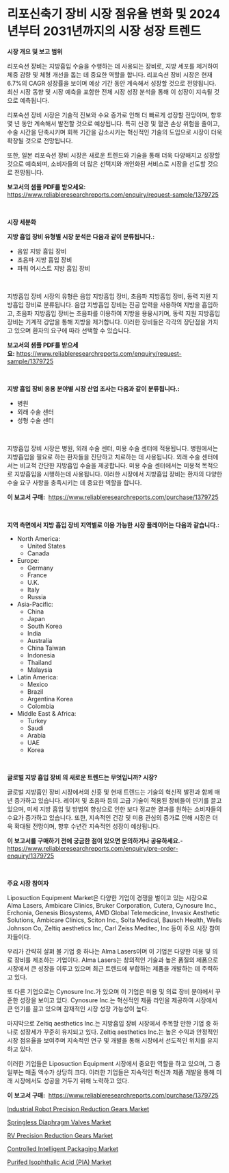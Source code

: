 <p><h1>리포신축기 장비 시장 점유율 변화 및 2024년부터 2031년까지의 시장 성장 트렌드</h1></p><p><strong>시장 개요 및 보고 범위</strong></p>
<p><p>리포숙션 장비는 지방흡입 수술을 수행하는 데 사용되는 장비로, 지방 세포를 제거하여 체중 감량 및 체형 개선을 돕는 데 중요한 역할을 합니다. 리포숙션 장비 시장은 현재 6.7%의 CAGR 성장률을 보이며 예상 기간 동안 계속해서 성장할 것으로 전망됩니다. 최신 시장 동향 및 시장 예측을 포함한 전체 시장 성장 분석을 통해 이 성장이 지속될 것으로 예측됩니다.</p><p>리포숙션 장비 시장은 기술적 진보와 수요 증가로 인해 더 빠르게 성장할 전망이며, 향후 몇 년 동안 계속해서 발전할 것으로 예상됩니다. 특히 신경 및 혈관 손상 위험을 줄이고, 수술 시간을 단축시키며 회복 기간을 감소시키는 혁신적인 기술의 도입으로 시장이 더욱 확장될 것으로 전망됩니다.</p><p>또한, 일본 리포숙션 장비 시장은 새로운 트렌드와 기술을 통해 더욱 다양해지고 성장할 것으로 예측되며, 소비자들의 더 많은 선택지와 개인화된 서비스로 시장을 선도할 것으로 전망됩니다.</p></p>
<p><strong>보고서의 샘플 PDF를 받으세요:</strong> <a href="https://www.reliableresearchreports.com/enquiry/request-sample/1379725">https://www.reliableresearchreports.com/enquiry/request-sample/1379725</a></p>
<p>&nbsp;</p>
<p><strong>시장 세분화</strong></p>
<p><strong>지방 흡입 장비 유형별 시장 분석은 다음과 같이 분류됩니다.:</strong></p>
<p><ul><li>음압 지방 흡입 장비</li><li>초음파 지방 흡입 장비</li><li>파워 어시스트 지방 흡입 장비</li></ul></p>
<p>&nbsp;</p>
<p><p>지방흡입 장비 시장의 유형은 음압 지방흡입 장비, 초음파 지방흡입 장비, 동력 지원 지방흡입 장비로 분류됩니다. 음압 지방흡입 장비는 진공 압력을 사용하여 지방을 흡입하고, 초음파 지방흡입 장비는 초음파를 이용하여 지방을 용융시키며, 동력 지원 지방흡입 장비는 기계적 강압을 통해 지방을 제거합니다. 이러한 장비들은 각각의 장단점을 가지고 있으며 환자의 요구에 따라 선택할 수 있습니다.</p></p>
<p><strong>보고서의 샘플 PDF를 받으세요:</strong>&nbsp;<a href="https://www.reliableresearchreports.com/enquiry/request-sample/1379725">https://www.reliableresearchreports.com/enquiry/request-sample/1379725</a></p>
<p>&nbsp;</p>
<p><strong> 지방 흡입 장비 응용 분야별 시장 산업 조사는 다음과 같이 분류됩니다.:</strong></p>
<p><ul><li>병원</li><li>외래 수술 센터</li><li>성형 수술 센터</li></ul></p>
<p>&nbsp;</p>
<p><p>지방흡입 장비 시장은 병원, 외래 수술 센터, 미용 수술 센터에 적용됩니다. 병원에서는 지방흡입을 필요로 하는 환자들을 진단하고 치료하는 데 사용됩니다. 외래 수술 센터에서는 비교적 간단한 지방흡입 수술을 제공합니다. 미용 수술 센터에서는 미용적 목적으로 지방흡입을 시행하는데 사용됩니다. 이러한 시장에서 지방흡입 장비는 환자의 다양한 수술 요구 사항을 충족시키는 데 중요한 역할을 합니다.</p></p>
<p><strong>이 보고서 구매:</strong>&nbsp; <a href="https://www.reliableresearchreports.com/purchase/1379725">https://www.reliableresearchreports.com/purchase/1379725</a></p>
<p>&nbsp;</p>
<p><strong>지역 측면에서 지방 흡입 장비 지역별로 이용 가능한 시장 플레이어는 다음과 같습니다.:</strong></p>
<p><ul>
    <li>
        North America:
        <ul>
            <li>United States</li>
            <li>Canada</li>
        </ul>
    </li>
    <li>
        Europe:
        <ul>
            <li>Germany</li>
            <li>France</li>
            <li>U.K.</li>
            <li>Italy</li>
            <li>Russia</li>
        </ul>
    </li>
    <li>
        Asia-Pacific:
        <ul>
            <li>China</li>
            <li>Japan</li>
            <li>South Korea</li>
            <li>India</li>
            <li>Australia</li>
            <li>China Taiwan</li>
            <li>Indonesia</li>
            <li>Thailand</li>
            <li>Malaysia</li>
        </ul>
    </li>
    <li>
        Latin America:
        <ul>
            <li>Mexico</li>
            <li>Brazil</li>
            <li>Argentina Korea</li>
            <li>Colombia</li>
        </ul>
    </li>
    <li>
        Middle East & Africa:
        <ul>
            <li>Turkey</li>
            <li>Saudi</li>
            <li>Arabia</li>
            <li>UAE</li>
            <li>Korea</li>
        </ul>
    </li>
    </ul></p>
<p>&nbsp;</p>
<p><strong>글로벌 지방 흡입 장비 의 새로운 트렌드는 무엇입니까? 시장?</strong></p>
<p><p>글로벌 지방흡인 장비 시장에서의 신흥 및 현재 트렌드는 기술의 혁신적 발전과 함께 매년 증가하고 있습니다. 레이저 및 초음파 등의 고급 기술이 적용된 장비들이 인기를 끌고 있으며, 미세 지방 흡입 및 방법의 향상으로 인한 보다 정교한 결과를 원하는 소비자들의 수요가 증가하고 있습니다. 또한, 지속적인 건강 및 미용 관심의 증가로 인해 시장은 더욱 확대될 전망이며, 향후 수년간 지속적인 성장이 예상됩니다.</p></p>
<p><strong>이 보고서를 구매하기 전에 궁금한 점이 있으면 문의하거나 공유하세요.</strong>- <a href="https://www.reliableresearchreports.com/enquiry/pre-order-enquiry/1379725">https://www.reliableresearchreports.com/enquiry/pre-order-enquiry/1379725</a></p>
<p>&nbsp;</p>
<p><strong>주요 시장 참여자</strong></p>
<p><p>Liposuction Equipment Market은 다양한 기업이 경쟁을 벌이고 있는 시장으로 Alma Lasers, Ambicare Clinics, Bruker Corporation, Cutera, Cynosure Inc., Erchonia, Genesis Biosystems, AMD Global Telemedicine, Invasix Aesthetic Solutions, Ambicare Clinics, Sciton Inc., Solta Medical, Bausch Health, Wells Johnson Co, Zeltiq aesthetics Inc, Carl Zeiss Meditec, Inc 등이 주요 시장 참여자들이다.</p><p>우리가 간략히 살펴 볼 기업 중 하나는 Alma Lasers이며 이 기업은 다양한 미용 및 의료 장비를 제조하는 기업이다. Alma Lasers는 창의적인 기술과 높은 품질의 제품으로 시장에서 큰 성장을 이루고 있으며 최근 트렌드에 부합하는 제품을 개발하는 데 주력하고 있다. </p><p>또 다른 기업으로는 Cynosure Inc.가 있으며 이 기업은 미용 및 의료 장비 분야에서 꾸준한 성장을 보이고 있다. Cynosure Inc.는 혁신적인 제품 라인을 제공하여 시장에서 큰 인기를 끌고 있으며 잠재적인 시장 성장 가능성이 높다.</p><p>마지막으로 Zeltiq aesthetics Inc.는 지방흡입 장비 시장에서 주목할 만한 기업 중 하나로 성장세가 꾸준히 유지되고 있다. Zeltiq aesthetics Inc.는 높은 수익과 안정적인 시장 점유율을 보여주며 지속적인 연구 및 개발을 통해 시장에서 선도적인 위치를 유지하고 있다.</p><p>이러한 기업들은 Liposuction Equipment 시장에서 중요한 역할을 하고 있으며, 그 중 일부는 매출 액수가 상당히 크다. 이러한 기업들은 지속적인 혁신과 제품 개발을 통해 미래 시장에서도 성공을 거두기 위해 노력하고 있다.</p></p>
<p><strong>이 보고서 구매:</strong>&nbsp;&nbsp;<a href="https://www.reliableresearchreports.com/purchase/1379725">https://www.reliableresearchreports.com/purchase/1379725</a></p>
<p><p><a href="https://simplistic-meeting-7ee.notion.site/Industrial-Robot-Precision-Reduction-Gears-Market-Growth-Market-Trends-COVID-19-Impact-and-Foreca-70a4d2a49b0c40e2bc72990c9cd17048">Industrial Robot Precision Reduction Gears Market</a></p><p><a href="https://github.com/BryceTownsendr/Market-Research-Report-List-3/blob/main/springless-diaphragm-valves-market.md">Springless Diaphragm Valves Market</a></p><p><a href="https://eight-handstand-8fb.notion.site/RV-Precision-Reduction-Gears-Market-Size-and-Growth-Market-Segmentation-Regional-and-Country-Break-a1c5ea179d324e8da95677cca9249407">RV Precision Reduction Gears Market</a></p><p><a href="https://view.publitas.com/reportprime-1/insights-into-controlled-intelligent-packaging-market-size-analysing-market-share-trends-and-growth-from-2024-to-2031/">Controlled Intelligent Packaging Market</a></p><p><a href="https://issuu.com/reportprime-2/docs/purifed-isophthalic-acid-pia-market-size-2030.pptx">Purifed Isophthalic Acid (PIA) Market</a></p></p>
